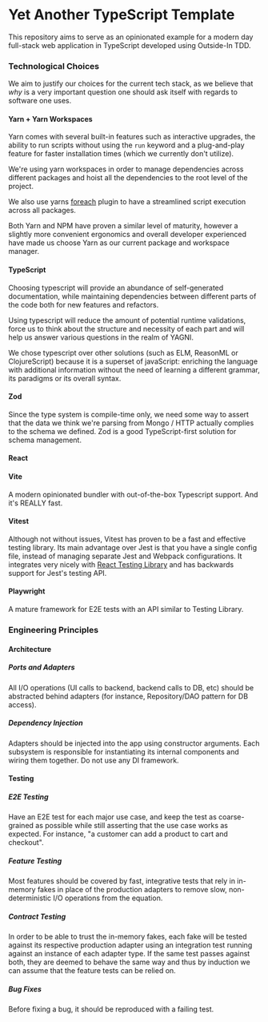 # Yet Another TypeScript Template
This repository aims to serve as an opinionated example for a modern day full-stack web application in TypeScript developed using Outside-In TDD.

### Technological Choices
We aim to justify our choices for the current tech stack, as we believe that *why* is a very important question one should ask itself with regards to software one uses.

#### Yarn + Yarn Workspaces

Yarn comes with several built-in features such as interactive upgrades, the ability to run scripts without using the `run` keyword and a plug-and-play feature for faster installation times (which we currently don't utilize).

We're using yarn workspaces in order to manage dependencies across different packages and hoist all the dependencies to the root level of the project.

We also use yarns [foreach](https://yarnpkg.com/cli/workspaces/foreach) plugin to have a streamlined script execution across all packages.

Both Yarn and NPM have proven a similar level of maturity, however a slightly more convenient ergonomics and overall developer experienced have made us choose Yarn as our current package and workspace manager.

#### TypeScript

Choosing typescript will provide an abundance of self-generated documentation, while maintaining dependencies between different parts of the code both for new features and refactors.

Using typescript will reduce the amount of potential runtime validations, force us to think about the structure and necessity of each part and will help us answer various questions in the realm of YAGNI.

We chose typescript over other solutions (such as ELM, ReasonML or ClojureScript) because it is a superset of javaScript: enriching the language with additional information without the need of learning a different grammar, its paradigms or its overall syntax.

#### Zod

Since the type system is compile-time only, we need some way to assert that the data we think we're parsing from Mongo / HTTP 
actually complies to the schema we defined. Zod is a good TypeScript-first solution for schema management.

#### React

#### Vite
A modern opinionated bundler with out-of-the-box Typescript support. And it's REALLY fast. 

#### Vitest
Although not without issues, Vitest has proven to be a fast and effective testing library. Its main advantage over Jest is that you have a single config file,
instead of managing separate Jest and Webpack configurations. It integrates very nicely with [React Testing Library](https://github.com/testing-library/react-testing-library) 
and has backwards support for Jest's testing API.

#### Playwright
A mature framework for E2E tests with an API similar to Testing Library.

### Engineering Principles

#### Architecture
##### Ports and Adapters
All I/O operations (UI calls to backend, backend calls to DB, etc) should be abstracted behind adapters (for instance, Repository/DAO pattern for DB access).

##### Dependency Injection
Adapters should be injected into the app using constructor arguments. Each subsystem is responsible for instantiating its internal components and wiring them together. Do not use any DI framework.

#### Testing
##### E2E Testing
Have an E2E test for each major use case, and keep the test as coarse-grained as possible while still asserting that the use case works as expected. For instance, "a customer can add a product to cart and checkout".

##### Feature Testing
Most features should be covered by fast, integrative tests that rely in in-memory fakes in place of the production adapters to remove slow, non-deterministic I/O operations from the equation.

##### Contract Testing
In order to be able to trust the in-memory fakes, each fake will be tested against its respective production adapter using an integration test running against an instance of each adapter type. If the same test passes against both, they are deemed to behave the same way and thus by induction we can assume that the feature tests can be relied on.

##### Bug Fixes
Before fixing a bug, it should be reproduced with a failing test.
